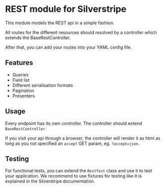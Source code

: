 REST module for Silverstripe
============================

This module models the REST api in a simple fashion.

All routes for the different resources should resolved by a controller which extends the BaseRestController.

After that, you can add your routes into your YAML config file.

## Features

 * Queries
 * Field list
 * Different serialisation formats
 * Pagination
 * Presenters
 
## Usage

Every endpoint has its own controller. The controller should extend `BaseRestController`.

If you visit your api through a browser, the controller will render it as html as long as you not specified an `accept`
GET param, eg. `?accept=json`.


## Testing

For functional tests, you can extend the `RestTest` class and use it to test your application. We recommend to use 
fixtures for testing like it is explained in the Silverstripe documentation.
